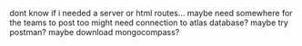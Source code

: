 dont know if i needed a server or html routes...
maybe need somewhere for the teams to post too
might need connection to atlas database?
maybe try postman? maybe download mongocompass?

